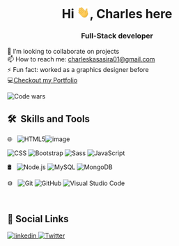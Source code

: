 <h1 align="center">Hi <img src="./assets/Hi.gif" width="29px">, Charles here</h1>
<h3 align="center">Full-Stack developer</h3>

👯 I’m looking to collaborate on projects <br />
📫 How to reach me: charleskasasira01@gmail.com <br />
⚡ Fun fact: worked as a graphics designer before <br />
💻<a href="https://charleskasasira.github.io">Checkout my Portfolio</a>

![Code wars](https://www.codewars.com/users/CharlesKasasira/badges/large)

 <h2> 🛠 &nbsp;Skills and Tools</h3>
 
 🌐 &nbsp;
 ![HTML5](https://img.shields.io/badge/-HTML5-333333?style=flat&logo=HTML5)![image](https://user-images.githubusercontent.com/59878203/141532551-63afff11-a28f-43a8-b77b-baaf98e7790e.png)

 ![CSS](https://img.shields.io/badge/-CSS-333333?style=flat&logo=CSS3&logoColor=1572B6)
 ![Bootstrap](https://img.shields.io/badge/-Bootstrap-333333?style=flat&logo=bootstrap&logoColor=563D7C)
 ![Sass](https://img.shields.io/badge/sass-sass-red)
 ![JavaScript](https://img.shields.io/badge/-JavaScript-333333?style=flat&logo=javascript)

 
 🛢 &nbsp;
 ![Node.js](https://img.shields.io/badge/node.js-node.js-success)
 ![MySQL](https://img.shields.io/badge/-MySQL-333333?style=flat&logo=mysql)
 ![MongoDB](https://img.shields.io/badge/-MongoDB-success)
 
 ⚙️ &nbsp;
  ![Git](https://img.shields.io/badge/-Git-333333?style=flat&logo=git)
  ![GitHub](https://img.shields.io/badge/-GitHub-333333?style=flat&logo=github)
  ![Visual Studio Code](https://img.shields.io/badge/-Visual%20Studio%20Code-333333?style=flat&logo=visual-studio-code&logoColor=007ACC)
  
  <br/>
<h2>🔗 Social Links </h2>
<p>
 <a href="http://www.linkedin.com/in/" target="_blank"><img src='https://cdn.jsdelivr.net/npm/simple-icons@3.0.1/icons/linkedin.svg' alt='linkedin' height='30'> </a> 
  <a href="https://twitter.com/KasasiraC" target="_blank"><img src='https://cdn.jsdelivr.net/npm/simple-icons@3.0.1/icons/twitter.svg' alt='Twitter' height='30'></a>   
</p>
<br/>


